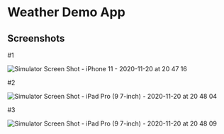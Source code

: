 # Weather Demo App
## Screenshots

#1

![Simulator Screen Shot - iPhone 11 - 2020-11-20 at 20 47 16](https://user-images.githubusercontent.com/1012529/99818958-dc783c00-2b74-11eb-8c98-30073bc9e5e1.png)

#2

![Simulator Screen Shot - iPad Pro (9 7-inch) - 2020-11-20 at 20 48 04](https://user-images.githubusercontent.com/1012529/99819121-0f223480-2b75-11eb-93a4-1683103c9f93.png)

#3

![Simulator Screen Shot - iPad Pro (9 7-inch) - 2020-11-20 at 20 48 09](https://user-images.githubusercontent.com/1012529/99819163-1d705080-2b75-11eb-947d-5a4b25c8f5de.png)

